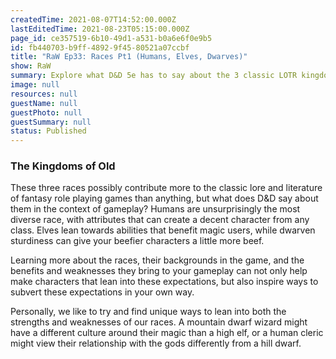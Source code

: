 ```yaml
---
createdTime: 2021-08-07T14:52:00.000Z
lastEditedTime: 2021-08-23T05:15:00.000Z
page_id: ce357519-6b10-49d1-a531-b0a6e6f0e9b5
id: fb440703-b9ff-4892-9f45-80521a07ccbf
title: "RaW Ep33: Races Pt1 (Humans, Elves, Dwarves)"
show: RaW
summary: Explore what D&D 5e has to say about the 3 classic LOTR kingdom races
image: null
resources: null
guestName: null
guestPhoto: null
guestSummary: null
status: Published
---
```


### The Kingdoms of Old

These three races possibly contribute more to the classic lore and literature of fantasy role playing games than anything, but what does D&D say about them in the context of gameplay? Humans are unsurprisingly the most diverse race, with attributes that can create a decent character from any class. Elves lean towards abilities that benefit magic users, while dwarven sturdiness can give your beefier characters a little more beef.

Learning more about the races, their backgrounds in the game, and the benefits and weaknesses they bring to your gameplay can not only help make characters that lean into these expectations, but also inspire ways to subvert these expectations in your own way.

Personally, we like to try and find unique ways to lean into both the strengths and weaknesses of our races. A mountain dwarf wizard might have a different culture around their magic than a high elf, or a human cleric might view their relationship with the gods differently from a hill dwarf.
